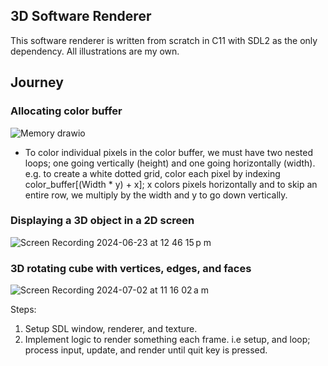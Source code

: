 ## 3D Software Renderer

This software renderer is written from scratch in C11 with SDL2 as the only dependency. All illustrations are my own. 

## Journey

### Allocating color buffer

![Memory drawio](https://github.com/Petergtzz/renderer/assets/100330366/77319174-5ba0-4eb2-b638-f588696af303)

* To color individual pixels in the color buffer, we must have two nested loops; one going vertically (height) and one going horizontally (width). e.g. to create a white dotted grid, color each pixel by indexing color_buffer[(Width * y) + x]; x colors pixels horizontally and to skip an entire row, we multiply by the width and y to go down vertically. 

### Displaying a 3D object in a 2D screen

![Screen Recording 2024-06-23 at 12 46 15 p m](https://github.com/Petergtzz/renderer/assets/100330366/fa8b5db3-cc75-426b-ba56-4346a62ab6cd)

### 3D rotating cube with vertices, edges, and faces

![Screen Recording 2024-07-02 at 11 16 02 a m](https://github.com/Petergtzz/renderer/assets/100330366/a4d97ccd-e57d-4cdc-886b-c7afaf8d1994)




Steps:
1. Setup SDL window, renderer, and texture.
2. Implement logic to render something each frame. i.e setup, and loop; process input, update, and render until quit key is pressed. 

